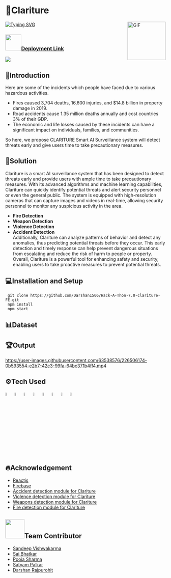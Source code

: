 # 🏁Clariture
<img align="right" alt="GIF" height="120px" src="https://media.giphy.com/media/du3J3cXyzhj75IOgvA/giphy.gif" />

[![Typing SVG](https://readme-typing-svg.herokuapp.com?font=Arvo&color=Black&size=25&lines=+Submmitted+In+Hack-A-Thon-7.0)](https://git.io/typing-svg)
### <img src="https://media.giphy.com/media/VgCDAzcKvsR6OM0uWg/giphy.gif" width="50">[Deployment Link](https://hack-a-thon-7-0-clariture-fe.vercel.app/)
![](https://github.com/Darshan1506/Hack-A-Thon-7.0-clariture-FE/blob/main/output%20gif.GIF)
## 📜Introduction

Here are some of the incidents which people have faced due to various hazardous activities.
- Fires caused 3,704 deaths, 16,600 injuries, and $14.8 billion in property damage in 2019.
- Road accidents cause 1.35 million deaths annually and cost countries 3% of their GDP.
- The economic and life losses caused by these incidents can have a significant impact on individuals, families, and communities.

So here, we propose CLARITURE Smart AI Surveillance system will detect threats early and give users time to take precautionary measures.

## 🎯Solution

Clariture is a smart AI surveillance system that has been designed to detect threats early and provide users with ample time to take precautionary measures. With its advanced algorithms and machine learning capabilities, Clariture can quickly identify potential threats and alert security personnel or even the general public. The system is equipped with high-resolution cameras that can capture images and videos in real-time, allowing security personnel to monitor any suspicious activity in the area.
- **Fire Detection**
- **Weapon Detection**
- **Violence Detection**
- **Accident Detection**<br>
Additionally, Clariture can analyze patterns of behavior and detect any anomalies, thus predicting potential threats before they occur. This early detection and timely response can help prevent dangerous situations from escalating and reduce the risk of harm to people or property. Overall, Clariture is a powerful tool for enhancing safety and security, enabling users to take proactive measures to prevent potential threats.

## 💻Installation and Setup

```
 git clone https://github.com/Darshan1506/Hack-A-Thon-7.0-clariture-FE.git
 npm install
 npm start

```
## 📊Dataset

## 🏆Output
https://user-images.githubusercontent.com/63538576/226506174-0b593554-e2b7-42c3-99fa-64bc371b4ff4.mp4
## ⚙️Tech Used 
<p>
<code><img width="5%" src="https://upload.wikimedia.org/wikipedia/commons/thumb/a/a7/React-icon.svg/2300px-React-icon.svg.png"></code>
<code><img width="5%" src="https://w7.pngwing.com/pngs/166/342/png-transparent-flask-python-bottle-web-framework-web-application-flask-white-monochrome-shoe.png"></code>
<code><img width="5%" src="https://opencv.org/wp-content/uploads/2020/07/OpenCV_logo_no_text_.png"></code>
<code><img width="5%" src="https://upload.wikimedia.org/wikipedia/commons/thumb/2/2d/Tensorflow_logo.svg/1915px-Tensorflow_logo.svg.png"></code>
<code><img width="5%" src="https://keras.io/img/logo.png"></code>
<code><img width="5%" src="https://dka575ofm4ao0.cloudfront.net/pages-transactional_logos/retina/230271/ngrok-black-lrg.png"></code>
<code><img width="5%" src="https://www.pinpng.com/pngs/m/348-3488129_firebase-authentication-in-xamarin-firebase-authentication-logo-transparent.png"></code>
<code><img width="5%" src="https://www.mabl.com/hubfs/CICDBlog.png"></code>
</p>

## 🔥Acknowledgement
- [Reactjs](https://legacy.reactjs.org/docs/getting-started.html)
- [Firebase](https://firebase.google.com/docs)
- [Accident detection module for Clariture](https://github.com/Poojasharma1301/accident_detection_for_Clariture)
- [Violence detection module for Clariture](https://github.com/Poojasharma1301/Violence_detection_for_Clariture)
- [Weapons detection module for Clariture](https://github.com/Poojasharma1301/Weapons_detection_for_Clariture)
- [Fire detection module for Clariture](https://github.com/Poojasharma1301/Fire_detection_for_Clariture)

## <img src="https://media.giphy.com/media/LnQjpWaON8nhr21vNW/giphy.gif" width="60">Team Contributor
- [Sandeep Vishwakarma](https://github.com/sv2441)
- [Sai Bhatkar](https://github.com/robospace9) 
- [Pooja Sharma](https://github.com/Poojasharma1301)
- [Satyam Palkar](https://github.com/SatyamPalkar)
- [Darshan Rajpurohit](https://github.com/Darshan1506)

